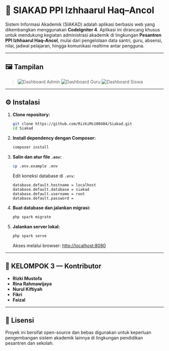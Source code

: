 # 🕌 SIAKAD PPI Izhhaarul Haq–Ancol

Sistem Informasi Akademik (SIAKAD) adalah aplikasi berbasis web yang dikembangkan menggunakan **CodeIgniter 4**. Aplikasi ini dirancang khusus untuk mendukung kegiatan administrasi akademik di lingkungan **Pesantren PPI Izhhaarul Haq–Ancol**, mulai dari pengelolaan data santri, guru, absensi, nilai, jadwal pelajaran, hingga komunikasi realtime antar pengguna.

---

## 🖼️ Tampilan
> ![Dashboard Admin](screenshots/dashboard-admin.png)
> ![Dashboard Guru](screenshots/dashboard-guru.png)
> ![Dashboard Siswa](screenshots/Dashboard-siswa.png)

---

## ⚙️ Instalasi

1. **Clone repository:**

    ```bash
    git clone https://github.com/RizkiMs100404/Siakad.git
    cd Siakad
    ```

2. **Install dependency dengan Composer:**

    ```bash
    composer install
    ```

3. **Salin dan atur file `.env`:**

    ```bash
    cp .env.example .env
    ```

    Edit koneksi database di `.env`:

    ```env
    database.default.hostname = localhost
    database.default.database = siakad
    database.default.username = root
    database.default.password =
    ```

4. **Buat database dan jalankan migrasi:**

    ```bash
    php spark migrate
    ```

5. **Jalankan server lokal:**

    ```bash
    php spark serve
    ```

    Akses melalui browser: [http://localhost:8080](http://localhost:8080)

---

## 👥 KELOMPOK 3 — Kontributor

- **Rizki Mustofa**
- **Rina Rahmawijaya**
- **Nurul Kiftiyah**
- **Fikri**
- **Faizal**

---

## 📄 Lisensi

Proyek ini bersifat open-source dan bebas digunakan untuk keperluan pengembangan sistem akademik lainnya di lingkungan pendidikan pesantren dan sekolah.

